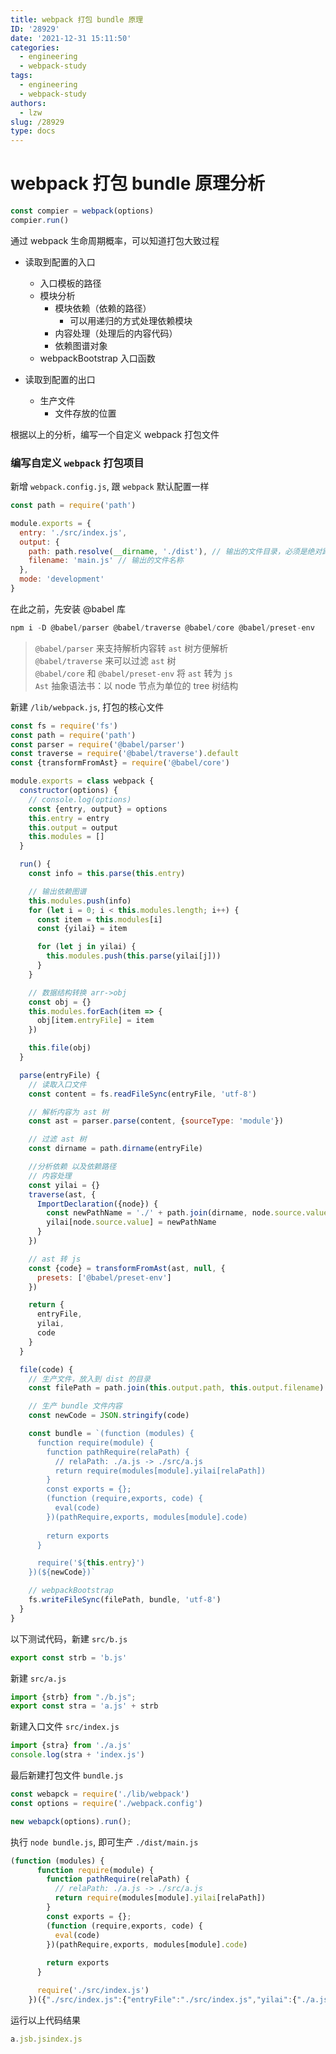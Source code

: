 ```yaml
---
title: webpack 打包 bundle 原理
ID: '28929'
date: '2021-12-31 15:11:50'
categories:
  - engineering
  - webpack-study
tags:
  - engineering
  - webpack-study
authors:
  - lzw
slug: /28929
type: docs
---
```


# webpack 打包 bundle 原理分析

```js
const compier = webpack(options)
compier.run()
```

通过 webpack 生命周期概率，可以知道打包大致过程

- 读取到配置的入口
  - 入口模板的路径
  - 模块分析
    - 模块依赖（依赖的路径）
      - 可以用递归的方式处理依赖模块
    - 内容处理（处理后的内容代码）
    - 依赖图谱对象
  - webpackBootstrap 入口函数
  
- 读取到配置的出口
  - 生产文件
    - 文件存放的位置


根据以上的分析，编写一个自定义 webpack 打包文件

### 编写自定义 `webpack` 打包项目

新增 `webpack.config.js`, 跟 `webpack` 默认配置一样

```js
const path = require('path')

module.exports = {
  entry: './src/index.js',
  output: {
    path: path.resolve(__dirname, './dist'), // 输出的文件目录，必须是绝对路径
    filename: 'main.js' // 输出的文件名称
  },
  mode: 'development'
}
```

在此之前，先安装 @babel 库

 ```js
 npm i -D @babel/parser @babel/traverse @babel/core @babel/preset-env
 ```

> `@babel/parser` 来支持解析内容转 `ast` 树方便解析     
> `@babel/traverse` 来可以过滤 `ast` 树    
> `@babel/core` 和 `@babel/preset-env` 将 `ast` 转为 `js`   
> `Ast` 抽象语法书：以 node 节点为单位的 tree 树结构

新建 `/lib/webpack.js`, 打包的核心文件

```js
const fs = require('fs')
const path = require('path')
const parser = require('@babel/parser')
const traverse = require('@babel/traverse').default
const {transformFromAst} = require('@babel/core')

module.exports = class webpack {
  constructor(options) {
    // console.log(options)
    const {entry, output} = options
    this.entry = entry
    this.output = output
    this.modules = []
  }

  run() {
    const info = this.parse(this.entry)

    // 输出依赖图谱
    this.modules.push(info)
    for (let i = 0; i < this.modules.length; i++) {
      const item = this.modules[i]
      const {yilai} = item

      for (let j in yilai) {
        this.modules.push(this.parse(yilai[j]))
      }
    }

    // 数据结构转换 arr->obj
    const obj = {}
    this.modules.forEach(item => {
      obj[item.entryFile] = item
    })

    this.file(obj)
  }

  parse(entryFile) {
    // 读取入口文件
    const content = fs.readFileSync(entryFile, 'utf-8')

    // 解析内容为 ast 树
    const ast = parser.parse(content, {sourceType: 'module'})

    // 过滤 ast 树
    const dirname = path.dirname(entryFile)

    //分析依赖 以及依赖路径
    // 内容处理
    const yilai = {}
    traverse(ast, {
      ImportDeclaration({node}) {
        const newPathName = './' + path.join(dirname, node.source.value)
        yilai[node.source.value] = newPathName
      }
    })

    // ast 转 js
    const {code} = transformFromAst(ast, null, {
      presets: ['@babel/preset-env']
    })

    return {
      entryFile,
      yilai,
      code
    }
  }

  file(code) {
    // 生产文件，放入到 dist 的目录
    const filePath = path.join(this.output.path, this.output.filename)

    // 生产 bundle 文件内容
    const newCode = JSON.stringify(code)

    const bundle = `(function (modules) {
      function require(module) {
        function pathRequire(relaPath) {
          // relaPath: ./a.js -> ./src/a.js
          return require(modules[module].yilai[relaPath])
        }
        const exports = {};
        (function (require,exports, code) {
          eval(code)
        })(pathRequire,exports, modules[module].code)
        
        return exports
      }

      require('${this.entry}')
    })(${newCode})`

    // webpackBootstrap
    fs.writeFileSync(filePath, bundle, 'utf-8')
  }
}
```

以下测试代码，新建 `src/b.js`

```js
export const strb = 'b.js'
```

新建 `src/a.js`

```js
import {strb} from "./b.js";
export const stra = 'a.js' + strb
```

新建入口文件 `src/index.js`

```js
import {stra} from './a.js'
console.log(stra + 'index.js')
```

最后新建打包文件 `bundle.js`

```js
const webapck = require('./lib/webpack')
const options = require('./webpack.config')

new webapck(options).run();
```

执行 `node bundle.js`, 即可生产 `./dist/main.js`

```js
(function (modules) {
      function require(module) {
        function pathRequire(relaPath) {
          // relaPath: ./a.js -> ./src/a.js
          return require(modules[module].yilai[relaPath])
        }
        const exports = {};
        (function (require,exports, code) {
          eval(code)
        })(pathRequire,exports, modules[module].code)
        
        return exports
      }

      require('./src/index.js')
    })({"./src/index.js":{"entryFile":"./src/index.js","yilai":{"./a.js":"./src\\a.js"},"code":"\"use strict\";\n\nvar _a = require(\"./a.js\");\n\nconsole.log(_a.stra + 'index.js');"},"./src\\a.js":{"entryFile":"./src\\a.js","yilai":{"./b.js":"./src\\b.js"},"code":"\"use strict\";\n\nObject.defineProperty(exports, \"__esModule\", {\n  value: true\n});\nexports.stra = void 0;\n\nvar _b = require(\"./b.js\");\n\nvar stra = 'a.js' + _b.strb;\nexports.stra = stra;"},"./src\\b.js":{"entryFile":"./src\\b.js","yilai":{},"code":"\"use strict\";\n\nObject.defineProperty(exports, \"__esModule\", {\n  value: true\n});\nexports.strb = void 0;\nvar strb = 'b.js';\nexports.strb = strb;"}})
```

运行以上代码结果

```js
a.jsb.jsindex.js
``` 
 
 
 
